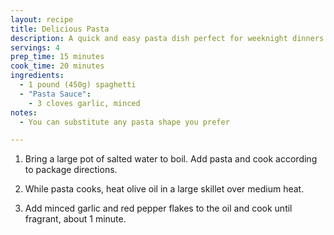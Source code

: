 ```yaml
---
layout: recipe
title: Delicious Pasta
description: A quick and easy pasta dish perfect for weeknight dinners
servings: 4
prep_time: 15 minutes
cook_time: 20 minutes
ingredients:
  - 1 pound (450g) spaghetti
  - "Pasta Sauce":
    - 3 cloves garlic, minced
notes:
  - You can substitute any pasta shape you prefer

---
```


1. Bring a large pot of salted water to boil. Add pasta and cook according to package directions.

2. While pasta cooks, heat olive oil in a large skillet over medium heat.

3. Add minced garlic and red pepper flakes to the oil and cook until fragrant, about 1 minute.
